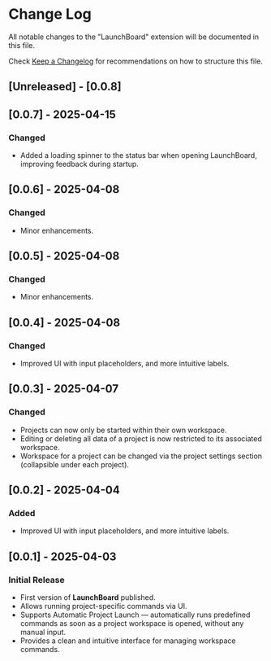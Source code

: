 # Change Log

All notable changes to the "LaunchBoard" extension will be documented in this file.

Check [Keep a Changelog](http://keepachangelog.com/) for recommendations on how to structure this file.

## [Unreleased] - [0.0.8]

## [0.0.7] - 2025-04-15

### Changed
- Added a loading spinner to the status bar when opening LaunchBoard, improving feedback during startup.

## [0.0.6] - 2025-04-08

### Changed
- Minor enhancements.

## [0.0.5] - 2025-04-08

### Changed
- Minor enhancements.

## [0.0.4] - 2025-04-08

### Changed
- Improved UI with input placeholders, and more intuitive labels.


## [0.0.3] - 2025-04-07

### Changed
- Projects can now only be started within their own workspace.
- Editing or deleting all data of a project is now restricted to its associated workspace.
- Workspace for a project can be changed via the project settings section (collapsible under each project).


## [0.0.2] - 2025-04-04

### Added
- Improved UI with input placeholders, and more intuitive labels.


## [0.0.1] - 2025-04-03

### Initial Release
- First version of **LaunchBoard** published.
- Allows running project-specific commands via UI.
- Supports Automatic Project Launch — automatically runs predefined commands as soon as a project workspace is     opened, without any manual input.
- Provides a clean and intuitive interface for managing workspace commands.


